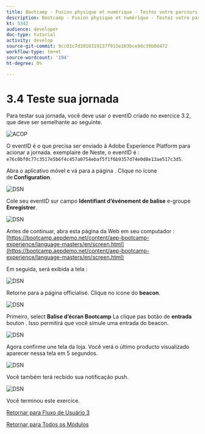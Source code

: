 ```yaml
---
title: Bootcamp - Fusion physique et numérique - Testez votre parcours - Brésil
description: Bootcamp - Fusion physique et numérique - Testez votre parcours - Brésil
kt: 5342
audience: developer
doc-type: tutorial
activity: develop
source-git-commit: 9cc01c7d3018319137f915e103bce9dc39b0d472
workflow-type: tm+mt
source-wordcount: '194'
ht-degree: 0%

---
```


# 3.4 Teste sua jornada

Para testar sua jornada, você deve usar o eventID criado no exercice 3.2, que deve ser semelhante ao seguinte.

![ACOP](./images/payloadeventID.png)

O eventID é o que precisa ser enviado à Adobe Experience Platform para acionar a jornada. exemplaire de Neste, o eventID é :
`e76c0bf0c77c3517e5b6f4c457a0754ebaf5f1f6b9357d74e0d8e13ae517c3d5`.

Abra o aplicativo móvel e vá para a página . Clique no ícone de **Configuration**.

![DSN](./images/appsett.png)

Cole seu eventID sur campo **Identifiant d’événement de balise** e-groupe **Enregistrer**.

![DSN](./images/beacon1.png)

Antes de continuar, abra esta página da Web em seu computador : [https://bootcamp.aepdemo.net/content/aep-bootcamp-experience/language-masters/en/screen.html](https://bootcamp.aepdemo.net/content/aep-bootcamp-experience/language-masters/en/screen.html)

Em seguida, será exibida a tela :

![DSN](./images/screen1.png)

Retorne para a página officialisé. Clique no ícone do **beacon**.

![DSN](./images/app23.png)

Primeiro, select **Balise d’écran Bootcamp** La clique pas botão de **entrada** bouton . Isso permitirá que você simule uma entrada do beacon.

![DSN](./images/app21.png)

Agora confirme une tela da loja. Você verá o último producto visualizado aparecer nessa tela em 5 segundos.

![DSN](./images/beacon3.png)

Você também terá recbido sua notificação push.

![DSN](./images/beacon2.png)

Você terminou este exercice.

[Retornar para Fluxo de Usuário 3](./uc3.md)

[Retornar para Todos os Módulos](../../overview.md)
